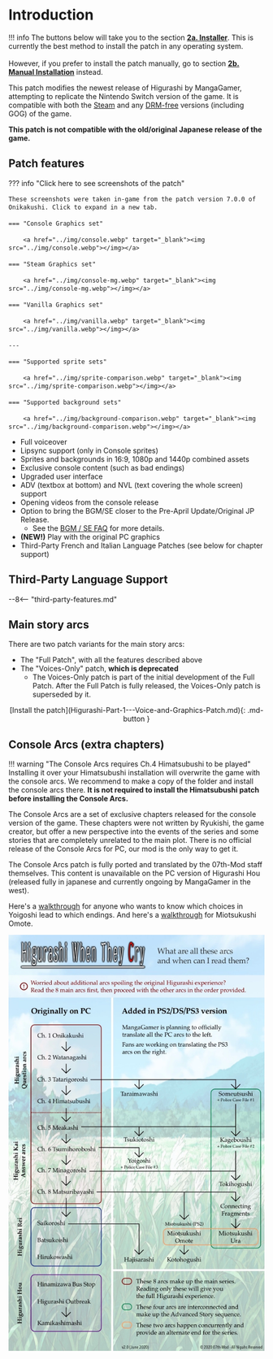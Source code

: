 # Introduction

!!! info
    The buttons below will take you to the section [**2a. Installer**](Higurashi-Part-1---Voice-and-Graphics-Patch.md). This is currently the best method to install the patch in any operating system.<br></br>
    However, if you prefer to install the patch manually, go to section [**2b. Manual Installation**](Manual-Installation.md) instead.

This patch modifies the newest release of Higurashi by MangaGamer, attempting to replicate the Nintendo Switch version of the game. It is compatible with both the [Steam](https://store.steampowered.com/bundle/709/) and any [DRM-free](https://www.mangagamer.com/product_list.php?opt=search&keyword=Higurashi) versions (including GOG) of the game. 

**This patch is not compatible with the old/original Japanese release of the game.**

## Patch features

??? info "Click here to see screenshots of the patch"

    These screenshots were taken in-game from the patch version 7.0.0 of Onikakushi. Click to expand in a new tab.

    === "Console Graphics set"

        <a href="../img/console.webp" target="_blank"><img src="../img/console.webp"></img></a>

    === "Steam Graphics set"

        <a href="../img/console-mg.webp" target="_blank"><img src="../img/console-mg.webp"></img></a>

    === "Vanilla Graphics set"

        <a href="../img/vanilla.webp" target="_blank"><img src="../img/vanilla.webp"></img></a>

    ---

    === "Supported sprite sets"

        <a href="../img/sprite-comparison.webp" target="_blank"><img src="../img/sprite-comparison.webp"></img></a>

    === "Supported background sets"

        <a href="../img/background-comparison.webp" target="_blank"><img src="../img/background-comparison.webp"></img></a>

* Full voiceover
* Lipsync support (only in Console sprites)
* Sprites and backgrounds in 16:9, 1080p and 1440p combined assets
* Exclusive console content (such as bad endings)
* Upgraded user interface 
* ADV (textbox at bottom) and NVL (text covering the whole screen) support
* Opening videos from the console release
* Option to bring the BGM/SE closer to the Pre-April Update/Original JP Release.
    * See the [BGM / SE FAQ](BGM-SE-FAQ.md) for more details.
* **(NEW!)** Play with the original PC graphics
* Third-Party French and Italian Language Patches (see below for chapter support)

## Third-Party Language Support

--8<-- "third-party-features.md"

## Main story arcs

There are two patch variants for the main story arcs:

* The "Full Patch", with all the features described above
* The "Voices-Only" patch, **which is deprecated**
    * The Voices-Only patch is part of the initial development of the Full Patch. After the Full Patch is fully released, the Voices-Only patch is superseded by it.

<center>[Install the patch](Higurashi-Part-1---Voice-and-Graphics-Patch.md){: .md-button }</center>

## Console Arcs (extra chapters)

!!! warning "The Console Arcs requires Ch.4 Himatsubushi to be played"
    Installing it over your Himatsubushi installation will overwrite the game with the console arcs. We recommend to make a copy of the folder and install the console arcs there. **It is not required to install the Himatsubushi patch before installing the Console Arcs.**

The Console Arcs are a set of exclusive chapters released for the console version of the game. These chapters were not written by Ryukishi, the game creator, but offer a new perspective into the events of the series and some stories that are completely unrelated to the main plot. There is no official release of the Console Arcs for PC, our mod is the only way to get it.

The Console Arcs patch is fully ported and translated by the 07th-Mod staff themselves. This content is unavailable on the PC version of Higurashi Hou (released fully in japanese and currently ongoing by MangaGamer in the west).

Here's a [walkthrough](img/walk-yoig.webp) for anyone who wants to know which choices in Yoigoshi lead to which endings. And here's a [walkthrough](img/walk-omot.webp) for Miotsukushi Omote.

![Higurashi Arcs Flowchart](img/flow.webp)
